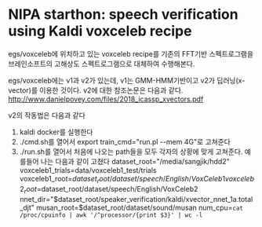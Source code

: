 NIPA starthon: speech verification using Kaldi voxceleb recipe
==============================================================

egs/voxceleb에 위치하고 있는 voxceleb recipe를
기존의 FFT기반 스펙트로그램을 브레인소프트의 고해상도 스펙트로그램으로 대체하여 수행해본다.

egs/voxceleb에는 v1과 v2가 있는데, 
v1는 GMM-HMM기반이고 v2가 딥러닝(x-vector)를 이용한 것이다.
v2에 대한 참조논문은 다음과 같다. http://www.danielpovey.com/files/2018_icassp_xvectors.pdf 

v2의 작동법은 다음과 같다
1. kaldi docker를 실행한다
2. ./cmd.sh를 열어서 export train_cmd="run.pl --mem 4G"로 고쳐준다
3. ./run.sh를 열어서 처음에 나오는 path들을 모두 각자의 상황에 맞게 고쳐준다. 
  예를들어 나는 다음과 같이 고쳤다
dataset_root="/media/sangjik/hdd2"
voxceleb1_trials=data/voxceleb1_test/trials
voxceleb1_root=$dataset_root/dataset/speech/English/VoxCeleb1
voxceleb2_root=$dataset_root/dataset/speech/English/VoxCeleb2
nnet_dir="$dataset_root/speaker_verification/kaldi/xvector_nnet_1a.total_djt"
musan_root=$dataset_root/dataset/sound/musan
num_cpu=`cat /proc/cpuinfo | awk '/^processor/{print $3}' | wc -l`

